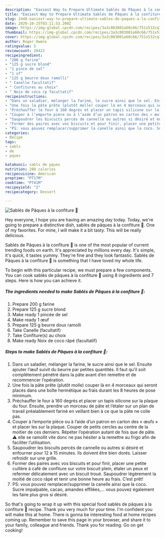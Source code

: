 ```yaml
---
description: "Easiest Way to Prepare Ultimate Sablés de Pâques à la confiture 🐣"
title: "Easiest Way to Prepare Ultimate Sablés de Pâques à la confiture 🐣"
slug: 2440-easiest-way-to-prepare-ultimate-sables-de-paques-a-la-confiture
date: 2020-10-25T03:11:53.208Z
image: https://img-global.cpcdn.com/recipes/3a3c003001a60c66/751x532cq70/sables-de-paques-a-la-confiture-🐣-photo-principale-de-la-recette.jpg
thumbnail: https://img-global.cpcdn.com/recipes/3a3c003001a60c66/751x532cq70/sables-de-paques-a-la-confiture-🐣-photo-principale-de-la-recette.jpg
cover: https://img-global.cpcdn.com/recipes/3a3c003001a60c66/751x532cq70/sables-de-paques-a-la-confiture-🐣-photo-principale-de-la-recette.jpg
author: Roger Owens
ratingvalue: 5
reviewcount: 20422
recipeingredient:
- "200 g farine"
- "125 g sucre blond"
- "1 pince de sel"
- "1 uf"
- "125 g beurre doux ramolli"
- " Canelle facultatif"
- " Confitures au choix"
- " Noix de coco rp facultatif"
recipeinstructions:
- "Dans un saladier, mélanger la farine, le sucre ainsi que le sel. Ensuite ajouter l’œuf suivit du beurre par petites quantités. Il faut qu’il soit complètement pénétré dans la pâte avant d’en remettre et de recommencer l’opération."
- "Une fois la pâte prête (plutôt molle) couper là en 4 morceaux qui seront placés dans une boîte hermétique au frais durant les 8 heures de pose minimum."
- "Préchauffer le four à 160 degrés et placer un tapis silicone sur la plaque du four. Ensuite, prendre un morceau de pâte et l’étaler sur un plan de travail préalablement fariné en veillant bien à ce que la pâte ne colle pas."
- "Couper à l’emporte pièce ou à l’aide d’un patron en carton des « œufs » et placer les sur la plaque. Couper de petits cercles au centre de la moitier de ces derniers. Répéter l’opération autant de fois que de pâte. ⚠️ elle se ramollit vite donc ne pas hésiter a la remettre au frigo afin de faciliter l’utilisation."
- "Saupoudrer les biscuits percés de cannelle ou autres si désiré et enfourner pour 12 à 15 minutes. Ils doivent être bien dorés. Laisser refroidir sur une grille."
- "Former des paires avec vos biscuits et pour finir, placer une petite cuillère à café de confiture sur votre biscuit plein, étaler un peux et refermer délicatement avec un biscuit troué. Saupoudrer légèrement la moitié de coco râpé et tenir une bonne heure au frais. C’est prêt!"
- "PS: vous pouvez remplacer/supprimer la canelle ainsi que la coco. Sucre impalpable, cacao, amandes effilées,... vous pouvez également les faire plus gros si désiré."
categories:
- Recipe
tags:
- sabls
- de
- pques

katakunci: sabls de pques 
nutrition: 280 calories
recipecuisine: American
preptime: "PT17M"
cooktime: "PT41M"
recipeyield: "2"
recipecategory: Dessert

---
```



![Sablés de Pâques à la confiture 🐣](https://img-global.cpcdn.com/recipes/3a3c003001a60c66/751x532cq70/sables-de-paques-a-la-confiture-🐣-photo-principale-de-la-recette.jpg)

Hey everyone, I hope you are having an amazing day today. Today, we're going to prepare a distinctive dish, sablés de pâques à la confiture 🐣. One of my favorites. For mine, I will make it a bit tasty. This will be really delicious.



Sablés de Pâques à la confiture 🐣 is one of the most popular of current trending foods on earth. It's appreciated by millions every day. It's simple, it's quick, it tastes yummy. They're fine and they look fantastic. Sablés de Pâques à la confiture 🐣 is something that I have loved my whole life.


To begin with this particular recipe, we must prepare a few components. You can cook sablés de pâques à la confiture 🐣 using 8 ingredients and 7 steps. Here is how you can achieve it.

<!--inarticleads1-->

##### The ingredients needed to make Sablés de Pâques à la confiture 🐣:

1. Prepare 200 g farine
1. Prepare 125 g sucre blond
1. Make ready 1 pincée de sel
1. Make ready 1 œuf
1. Prepare 125 g beurre doux ramolli
1. Take  Canelle (facultatif)
1. Take  Confiture(s) au choix
1. Make ready  Noix de coco râpé (facultatif)




<!--inarticleads2-->

##### Steps to make Sablés de Pâques à la confiture 🐣:

1. Dans un saladier, mélanger la farine, le sucre ainsi que le sel. Ensuite ajouter l’œuf suivit du beurre par petites quantités. Il faut qu’il soit complètement pénétré dans la pâte avant d’en remettre et de recommencer l’opération.
1. Une fois la pâte prête (plutôt molle) couper là en 4 morceaux qui seront placés dans une boîte hermétique au frais durant les 8 heures de pose minimum.
1. Préchauffer le four à 160 degrés et placer un tapis silicone sur la plaque du four. Ensuite, prendre un morceau de pâte et l’étaler sur un plan de travail préalablement fariné en veillant bien à ce que la pâte ne colle pas.
1. Couper à l’emporte pièce ou à l’aide d’un patron en carton des « œufs » et placer les sur la plaque. Couper de petits cercles au centre de la moitier de ces derniers. Répéter l’opération autant de fois que de pâte. ⚠️ elle se ramollit vite donc ne pas hésiter a la remettre au frigo afin de faciliter l’utilisation.
1. Saupoudrer les biscuits percés de cannelle ou autres si désiré et enfourner pour 12 à 15 minutes. Ils doivent être bien dorés. Laisser refroidir sur une grille.
1. Former des paires avec vos biscuits et pour finir, placer une petite cuillère à café de confiture sur votre biscuit plein, étaler un peux et refermer délicatement avec un biscuit troué. Saupoudrer légèrement la moitié de coco râpé et tenir une bonne heure au frais. C’est prêt!
1. PS: vous pouvez remplacer/supprimer la canelle ainsi que la coco. Sucre impalpable, cacao, amandes effilées,... vous pouvez également les faire plus gros si désiré.




So that's going to wrap it up with this special food sablés de pâques à la confiture 🐣 recipe. Thank you very much for your time. I'm confident you will make this at home. There is gonna be interesting food at home recipes coming up. Remember to save this page in your browser, and share it to your family, colleague and friends. Thank you for reading. Go on get cooking!

